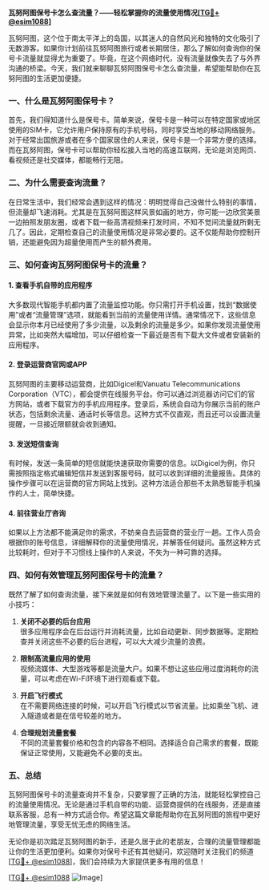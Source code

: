 **瓦努阿图保号卡怎么查流量？——轻松掌握你的流量使用情况[[TG💪+ @esim1088](https://t.me/s/esim1088)]**

瓦努阿图，这个位于南太平洋上的岛国，以其迷人的自然风光和独特的文化吸引了无数游客。如果你计划前往瓦努阿图旅行或者长期居住，那么了解如何查询你的保号卡流量就显得尤为重要了。毕竟，在这个网络时代，没有流量就像失去了与外界沟通的桥梁。今天，我们就来聊聊瓦努阿图保号卡怎么查流量，希望能帮助你在瓦努阿图的生活更加便捷。

### 一、什么是瓦努阿图保号卡？

首先，我们得知道什么是保号卡。简单来说，保号卡是一种可以在特定国家或地区使用的SIM卡，它允许用户保持原有的手机号码，同时享受当地的移动网络服务。对于经常出国旅游或者在多个国家居住的人来说，保号卡是一个非常方便的选择。而在瓦努阿图，保号卡可以帮助你轻松接入当地的高速互联网，无论是浏览网页、看视频还是社交媒体，都能畅行无阻。

### 二、为什么需要查询流量？

在日常生活中，我们经常会遇到这样的情况：明明觉得自己没做什么特别的事情，但流量却飞速消耗。尤其是在瓦努阿图这样风景如画的地方，你可能一边欣赏美景一边拍照发朋友圈，或者下载一些高清视频来打发时间，不知不觉间流量就所剩无几了。因此，定期检查自己的流量使用情况是非常必要的。这不仅能帮助你控制开销，还能避免因为超量使用而产生的额外费用。

### 三、如何查询瓦努阿图保号卡的流量？

#### 1. 查看手机自带的应用程序

大多数现代智能手机都内置了流量监控功能。你只需打开手机设置，找到“数据使用”或者“流量管理”选项，就能看到当前的流量使用详情。通常情况下，这些信息会显示你本月已经使用了多少流量，以及剩余的流量是多少。如果你发现流量使用异常，比如突然大幅增加，可以仔细检查一下最近是否有下载大文件或者安装新的应用程序。

#### 2. 登录运营商官网或APP

瓦努阿图的主要移动运营商，比如Digicel和Vanuatu Telecommunications Corporation（VTC），都会提供在线服务平台。你可以通过浏览器访问它们的官方网站，或者下载官方的手机应用程序。登录后，系统会自动为你展示当前的账户状态，包括剩余流量、通话时长等信息。这种方式不仅直观，而且还可以设置流量提醒，一旦接近限额就会收到通知。

#### 3. 发送短信查询

有时候，发送一条简单的短信就能快速获取你需要的信息。以Digicel为例，你只需按照指定格式编辑短信并发送到客服号码，就可以收到详细的流量报告。具体的操作步骤可以在运营商的官方网站上找到。这种方法适合那些不太熟悉智能手机操作的人士，简单快捷。

#### 4. 前往营业厅咨询

如果以上方法都不能满足你的需求，不妨亲自去运营商的营业厅一趟。工作人员会根据你的账号信息，详细解释你的流量使用情况，并解答任何疑问。虽然这种方式比较耗时，但对于不习惯线上操作的人来说，不失为一种可靠的选择。

### 四、如何有效管理瓦努阿图保号卡的流量？

既然了解了如何查询流量，接下来就是如何有效地管理流量了。以下是一些实用的小技巧：

1. **关闭不必要的后台应用**  
   很多应用程序会在后台运行并消耗流量，比如自动更新、同步数据等。定期检查并关闭这些不必要的后台进程，可以大大减少流量的浪费。

2. **限制高流量应用的使用**  
   视频流媒体、大型游戏等都是流量大户。如果不想让这些应用过度消耗你的流量，可以考虑在Wi-Fi环境下进行观看或下载。

3. **开启飞行模式**  
   在不需要网络连接的时候，可以开启飞行模式以节省流量。比如乘坐飞机、进入隧道或者是在信号较差的地方。

4. **合理规划流量套餐**  
   不同的流量套餐价格和包含的内容各不相同。选择适合自己需求的套餐，既能保证正常使用，又能避免不必要的支出。

### 五、总结

瓦努阿图保号卡的流量查询并不复杂，只要掌握了正确的方法，就能轻松掌控自己的流量使用情况。无论是通过手机自带的功能、运营商提供的在线服务，还是直接联系客服，总有一种方式适合你。希望这篇文章能帮助你在瓦努阿图的旅程中更好地管理流量，享受无忧无虑的网络生活。

无论你是初次踏足瓦努阿图的新手，还是久居于此的老朋友，合理的流量管理都能让你的生活更加便利。如果你对保号卡还有其他疑问，欢迎随时关注我们的频道[[TG💪+ @esim1088](https://t.me/s/esim1088)]，我们会持续为大家提供更多有用的信息！

[[TG💪+ @esim1088](https://t.me/s/esim1088) ![Image](https://i.postimg.cc/4NQfJmqS/Snipaste-2025-05-13-00-14-12.png)]